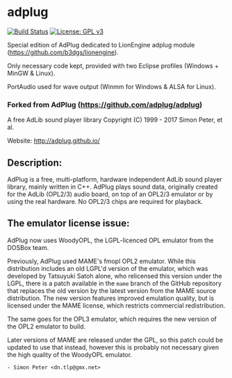 # adplug
[![Build Status](https://travis-ci.org/b3dgs/adplug.svg)](https://travis-ci.org/b3dgs/adplug) [![License: GPL v3](https://img.shields.io/badge/License-GPL%20v3-blue.svg)](https://www.gnu.org/licenses/gpl-3.0)

Special edition of AdPlug dedicated to LionEngine adplug module (https://github.com/b3dgs/lionengine).

Only necessary code kept, provided with two Eclipse profiles (Windows + MinGW & Linux).

PortAudio used for wave output (Winmm for Windows & ALSA for Linux).


### Forked from AdPlug (https://github.com/adplug/adplug)
A free AdLib sound player library
Copyright (C) 1999 - 2017 Simon Peter, et al.

Website: http://adplug.github.io/

Description:
------------
AdPlug is a free, multi-platform, hardware independent AdLib sound
player library, mainly written in C++. AdPlug plays sound data,
originally created for the AdLib (OPL2/3) audio board, on top of an
OPL2/3 emulator or by using the real hardware. No OPL2/3 chips are
required for playback.

The emulator license issue:
---------------------------
AdPlug now uses WoodyOPL, the LGPL-licenced OPL emulator from the DOSBox
team.

Previously, AdPlug used MAME's fmopl OPL2 emulator. While this distribution
includes an old LGPL'd version of the emulator, which was developed by
Tatsuyuki Satoh alone, who relicensed this version under the LGPL, there is
a patch available in the `mame` branch of the GitHub repository
that replaces the old version by the latest version from the MAME source
distribution. The new version features improved emulation quality, but is
licensed under the MAME license, which restricts commercial redistribution.

The same goes for the OPL3 emulator, which requires the new version of
the OPL2 emulator to build.

Later versions of MAME are released under the GPL, so this patch could be
updated to use that instead, however this is probably not necessary given
the high quality of the WoodyOPL emulator.

	- Simon Peter <dn.tlp@gmx.net>